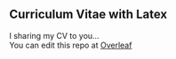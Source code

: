 ## Curriculum Vitae with Latex
I sharing my CV to you...  
You can edit this repo at [Overleaf]("https://www.overleaf.com")